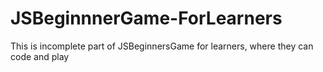 # JSBeginnnerGame-ForLearners
This is incomplete part of JSBeginnersGame for learners, where they can code and play
